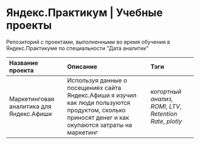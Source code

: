 # Яндекс.Практикум | Учебные проекты
Репозиторий с проектами, выполненными во время обучения в Яндекс.Практикуме по специальности "Дата аналитик"

| Название проекта | Описание | Тэги | 
| :---------------------- | :---------------------- | :---------------------- |
| Маркетинговая аналитика для Яндекс.Афиши | Используя данные о посещениях сайта Яндекс.Афиши я изучил как люди пользуются продуктом, сколько приносят денег и как окупаются затраты на маркетинг| *когортный анализ*, *ROMI*, *LTV*, *Retention Rate*, *plotly* |
